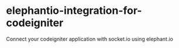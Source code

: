 # elephantio-integration-for-codeigniter
Connect your codeigniter application with socket.io using elephant.io
